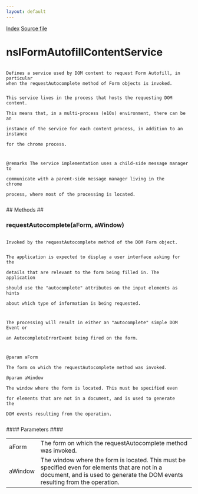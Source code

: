 ```yaml
---
layout: default
---
```

<div id='links'><a href="../index.html">Index</a>
<a href="http://dxr.mozilla.org/mozilla-central/source/toolkit/components/formautofill/nsIFormAutofillContentService.idl">Source file</a>
</div>

# nsIFormAutofillContentService #
<code>  
Defines a service used by DOM content to request Form Autofill, in particular  
when the requestAutocomplete method of Form objects is invoked.  
  
This service lives in the process that hosts the requesting DOM content.  
This means that, in a multi-process (e10s) environment, there can be an  
instance of the service for each content process, in addition to an instance  
for the chrome process.  
  
@remarks The service implementation uses a child-side message manager to  
         communicate with a parent-side message manager living in the chrome  
         process, where most of the processing is located.  
  
</code>
## Methods ##

### requestAutocomplete(aForm, aWindow) ###
<code>  
Invoked by the requestAutocomplete method of the DOM Form object.  
  
The application is expected to display a user interface asking for the  
details that are relevant to the form being filled in.  The application  
should use the "autocomplete" attributes on the input elements as hints  
about which type of information is being requested.  
  
The processing will result in either an "autocomplete" simple DOM Event or  
an AutocompleteErrorEvent being fired on the form.  
  
@param aForm  
       The form on which the requestAutocomplete method was invoked.  
@param aWindow  
       The window where the form is located.  This must be specified even  
       for elements that are not in a document, and is used to generate the  
       DOM events resulting from the operation.  
  
</code>
#### Parameters ####

<table>

<tr>
<td>aForm</td>
<td>       The form on which the requestAutocomplete method was invoked.  
</td>
</tr>

<tr>
<td>aWindow</td>
<td>       The window where the form is located.  This must be specified even  
       for elements that are not in a document, and is used to generate the  
       DOM events resulting from the operation.  
</td>
</tr>

</table>
